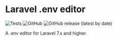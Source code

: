 # Laravel .env editor

![Tests](https://img.shields.io/github/workflow/status/dacoto/laravel-setenv/Tests/main?labelColor=444D56&label=Tests)
![GitHub](https://img.shields.io/github/license/dacoto/laravel-setenv?labelColor=444D56&label=License)
![GitHub release (latest by date)](https://img.shields.io/github/v/release/dacoto/laravel-setenv?labelColor=444D56&label=Release)

A .env editor for Laravel 7.x and higher.

